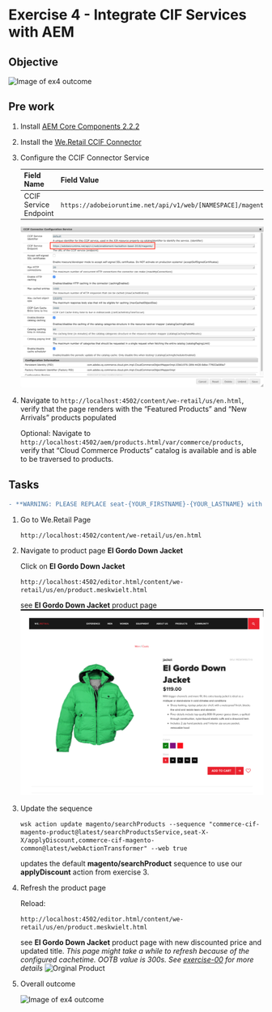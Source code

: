 Exercise 4 - Integrate CIF Services with AEM
============================================

## Objective
![Image of ex4 outcome](../Resources/ex4.png)


## Pre work

1. Install [AEM Core Components 2.2.2](https://github.com/adobe/aem-core-wcm-components/releases/download/core.wcm.components.reactor-2.2.2/core.wcm.components.all-2.2.2.zip)

2. Install the [We.Retail CCIF Connector](weretail-ccif-connector-all-1.0.2.zip)

3. Configure the CCIF Connector Service

   | Field Name                 | Field Value          |
   | -------------------------- | -------------------- |
   | CCIF Service Endpoint      | `https://adobeioruntime.net/api/v1/web/[NAMESPACE]/magento/`       |

   ![CCIF Connector Configuration Service](ccif-connector-configuration.png)

4. Navigate to `http://localhost:4502/content/we-retail/us/en.html`, verify that the page renders with the “Featured Products” and “New Arrivals” products populated

   Optional: Navigate to `http://localhost:4502/aem/products.html/var/commerce/products`, verify that “Cloud Commerce Products” catalog is available and is able to be traversed to products.

## Tasks

```diff
- **WARNING: PLEASE REPLACE seat-{YOUR_FIRSTNAME}-{YOUR_LASTNAME} with your firstname and lastname: seat-john-doe**
```

1. Go to We.Retail Page
   ```
   http://localhost:4502/content/we-retail/us/en.html 
   ```

2. Navigate to product page **El Gordo Down Jacket**

   Click on **El Gordo Down Jacket**

   ```
   http://localhost:4502/editor.html/content/we-retail/us/en/product.meskwielt.html
   ```

   see **El Gordo Down Jacket** product page
   ![Orginal Product](ElGordoJacker-original.png)

4. Update the sequence

   ```shell
   wsk action update magento/searchProducts --sequence "commerce-cif-magento-product@latest/searchProductsService,seat-X-X/applyDiscount,commerce-cif-magento-common@latest/webActionTransformer" --web true
    ```
    
   updates the default **magento/searchProduct** sequence to use our **applyDiscount** action from exercise 3.

5. Refresh the product page
    
   Reload:
   ```
   http://localhost:4502/editor.html/content/we-retail/us/en/product.meskwielt.html
   ```
    
   see **El Gordo Down Jacket** product page with new discounted price and updated title. 
   _This page might take a while to refresh because of the configured cachetime. OOTB value is 300s. See [exercise-00](../exercise-00/tutorial-00-setup.md) for more details_
   ![Orginal Product](ElGordoJacker-discount.png)

6. Overall outcome

   ![Image of ex4 outcome](../Resources/ex4.png)  
